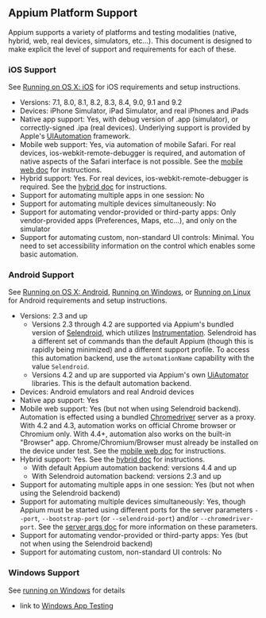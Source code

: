 ## Appium Platform Support

Appium supports a variety of platforms and testing modalities (native,
hybrid, web, real devices, simulators, etc...). This document is designed to
make explicit the level of support and requirements for each of these.

### iOS Support

See [Running on OS X: iOS](running-on-osx.md) for iOS requirements and setup
instructions.

* Versions: 7.1, 8.0, 8.1, 8.2, 8.3, 8.4, 9.0, 9.1 and 9.2
* Devices: iPhone Simulator, iPad Simulator, and real iPhones and iPads
* Native app support: Yes, with debug version of .app (simulator),
  or correctly-signed .ipa (real devices). Underlying support is provided by
  Apple's [UIAutomation](https://developer.apple.com/library/ios/documentation/DeveloperTools/Reference/UIAutomationRef/)
  framework.
* Mobile web support: Yes, via automation of mobile Safari. For real devices,
  ios-webkit-remote-debugger is required, and automation of native aspects of
  the Safari interface is not possible. See the [mobile web doc](/docs/en/writing-running-appium/mobile-web.md) for instructions.
* Hybrid support: Yes. For real devices, ios-webkit-remote-debugger is
  required. See the [hybrid doc](/docs/en/advanced-concepts/hybrid.md) for instructions.
* Support for automating multiple apps in one session: No
* Support for automating multiple devices simultaneously: No
* Support for automating vendor-provided or third-party apps: Only
  vendor-provided apps (Preferences, Maps, etc...), and only on the simulator
* Support for automating custom, non-standard UI controls: Minimal. You need to
  set accessibility information on the control which enables some basic
  automation.

### Android Support

See [Running on OS X: Android](running-on-osx.md),
[Running on Windows](running-on-windows.md), or
[Running on Linux](running-on-linux.md) for Android requirements and setup
instructions.

* Versions: 2.3 and up
  * Versions 2.3 through 4.2 are supported via Appium's bundled version of
    [Selendroid](http://selendroid.io), which utilizes [Instrumentation](http://developer.android.com/reference/android/app/Instrumentation.html). Selendroid has a different set of commands than the default Appium (though this is rapidly being minimized) and a different support profile. To access this automation backend, use the `automationName` capability with the value `Selendroid`.
  * Versions 4.2 and up are supported via Appium's own [UiAutomator](http://developer.android.com/tools/testing-support-library/index.html#UIAutomator)
      libraries. This is the default automation backend.
* Devices: Android emulators and real Android devices
* Native app support: Yes
* Mobile web support: Yes (but not when using Selendroid backend). Automation
  is effected using a bundled [Chromedriver](https://code.google.com/p/selenium/wiki/ChromeDriver)
  server as a proxy. With 4.2 and 4.3, automation works on official Chrome
  browser or Chromium only. With 4.4+, automation also works on the built-in
  "Browser" app. Chrome/Chromium/Browser must already be installed on the
  device under test. See the [mobile web doc](/docs/en/writing-running-appium/mobile-web.md) for instructions.
* Hybrid support: Yes. See the [hybrid doc](/docs/en/advanced-concepts/hybrid.md) for instructions.
  * With default Appium automation backend: versions 4.4 and up
  * With Selendroid automation backend: versions 2.3 and up
* Support for automating multiple apps in one session: Yes (but not when
  using the Selendroid backend)
* Support for automating multiple devices simultaneously: Yes,
  though Appium must be started using different ports for the server
   parameters `--port`, `--bootstrap-port` (or `--selendroid-port`) and/or
  `--chromedriver-port`. See the [server args doc](/docs/en/writing-running-appium/server-args.md) for more
  information on these parameters.
* Support for automating vendor-provided or third-party apps: Yes (but not
  when using the Selendroid backend)
* Support for automating custom, non-standard UI controls: No

### Windows Support

See [running on Windows](running-on-windows.md) for details

* link to [Windows App Testing](windows-app-testing.md)
